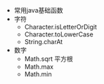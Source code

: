 - 常用java基础函数
- 字符
    - Character.isLetterOrDigit
    - Character.toLowerCase
    - String.charAt
- 数字
    - Math.sqrt 平方根
    - Math.max
    - Math.min